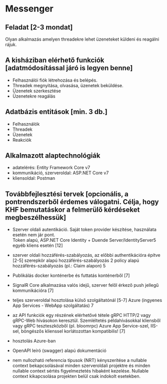# Messenger

## Feladat [2-3 mondat]

Olyan alkalmazás amelyen threadekre lehet üzeneteket küldeni és reagálni rájuk.

## A kisháziban elérhető funkciók [adatmódosítással járó is legyen benne]

- Felhasználói fiók létrehozása és belépés.
- Threadek megnyitása, olvasása, üzenetek beküldése.
- Üzenetek szerkesztése
- Üzenetekre reagálás

## Adatbázis entitások [min. 3 db.]

- Felhasználók
- Threadek
- Üzenetek
- Reakciók

## Alkalmazott alaptechnológiák

- adatelérés: Entity Framework Core v7
- kommunikáció, szerveroldal: ASP.NET Core v7
- kliensoldal: Postman

## Továbbfejlesztési tervek [opcionális, a pontrendszerből érdemes válogatni. Célja, hogy KHF bemutatáskor a felmerülő kérdéseket megbeszélhessük]

- Szerver oldali autentikáció. Saját token provider készítése, használata esetén nem jár pont.<br>
  Token alapú, ASP.NET Core Identity + Duende Server/IdentityServer5<br>
  egyéb kliens esetén [12]
- szerver oldali hozzáférés-szabályozás, az előbbi authentikációra építve [2-5]
  szerepkör alapú hozzáférés-szabályozás 2
  policy alapú hozzáférés-szabályozás (pl.: Claim alapon) 5

- Publikálás docker konténerbe és futtatás konténerből [7]

- SignalR Core alkalmazása valós idejű, szerver felől érkező push jellegű kommunikációra [7]

- teljes szerveroldal hosztolása külső szolgáltatónál [5-7]
  Azure (ingyenes App Services - WebApp szolgáltatás) 7

- az API funkciók egy részének elérhetővé tétele gRPC HTTP/2 vagy gRPC-Web hívásokon keresztül. Szemléltetés példahívásokkal kliensből vagy gRPC teszteszközből (pl. bloomrpc) Azure App Service-szel, IIS-sel, böngészős klienssel korlátozottan kompatibilis! [7]
- hosztolás Azure-ban
- OpenAPI leíró (swagger) alapú dokumentáció
- nem nullozható referencia típusok (NRT) kényszerítése a nullable context bekapcsolásával minden szerveroldali projektre és minden nullable context sértés figyelmeztetés hibaként kezelése. Nullable context kikapcsolása projekten belül csak indokolt esetekben.
